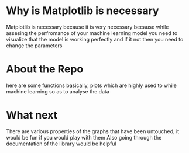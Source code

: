 # Why is Matplotlib is necessary
Matplotlib is necessary because it is very necessary because while assesing the perfromance of your machine learning model you need to visualize that the model is working perfectly and if it not then you need to change the parameters 

# About the Repo
here are some functions basically, plots which are highly used to while machine learning so as to analyse the data 

# What next
There are various properties of the graphs that have been untouched, it would be fun if you would play with them
Also going through the documentation of the library would be helpful
